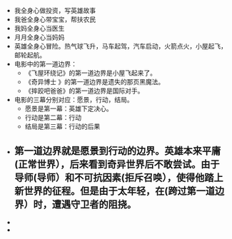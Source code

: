 - 我全身心做投资，写英雄故事
- 我爸全身心带宝宝，帮扶农民
- 我妈全身心当医生
- 月月全身心当妈妈
- 英雄全身心冒险。热气球飞升，马车起驾，汽车启动，火箭点火，小屋起飞，邮轮起航。
- 电影中的第一道边界：
	- 《飞屋环绕记》的第一道边界是小屋飞起来了。
	- 《奇异博士 》的第一道边界是遗失的那页黑魔法。
	- 《摔跤吧爸爸》的第一道边界是国际对手。
- 电影的三幕分别对应：愿景，行动，结局。
	- 愿景是第一幕：英雄下定决心。
	- 行动是第二幕：行动
	- 结局是第三幕：行动的后果
- 第一道边界就是愿景到行动的边界。英雄本来平庸(正常世界），后来看到奇异世界后不敢尝试。由于导师(导师）和不可抗因素(拒斥召唤），使得他踏上新世界的征程。但是由于太年轻，在(跨过第一道边界）时，遭遇守卫者的阻挠。
	-
-
-